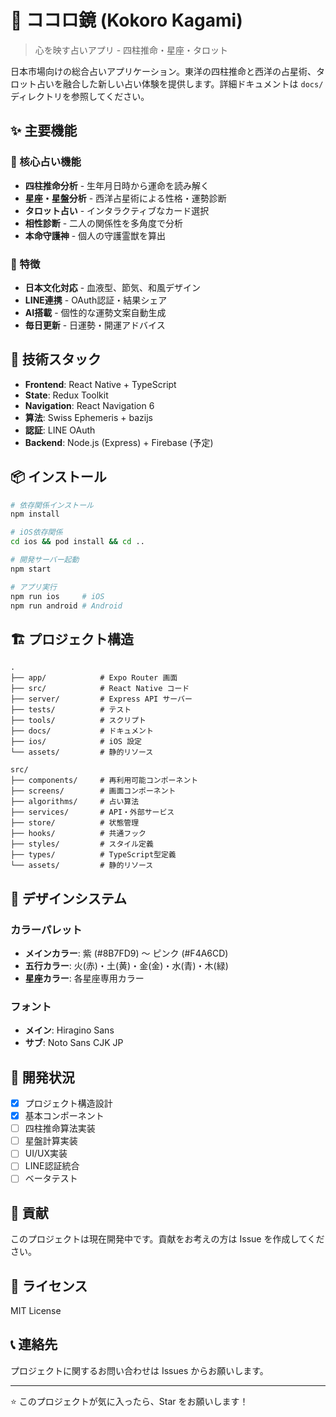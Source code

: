 # 🌸 ココロ鏡 (Kokoro Kagami)

> 心を映す占いアプリ - 四柱推命・星座・タロット

日本市場向けの総合占いアプリケーション。東洋の四柱推命と西洋の占星術、タロット占いを融合した新しい占い体験を提供します。詳細ドキュメントは `docs/` ディレクトリを参照してください。

## ✨ 主要機能

### 🔮 核心占い機能
- **四柱推命分析** - 生年月日時から運命を読み解く
- **星座・星盤分析** - 西洋占星術による性格・運勢診断  
- **タロット占い** - インタラクティブなカード選択
- **相性診断** - 二人の関係性を多角度で分析
- **本命守護神** - 個人の守護霊獣を算出

### 🎯 特徴
- **日本文化対応** - 血液型、節気、和風デザイン
- **LINE連携** - OAuth認証・結果シェア
- **AI搭載** - 個性的な運勢文案自動生成
- **毎日更新** - 日運勢・開運アドバイス

## 🚀 技術スタック

- **Frontend**: React Native + TypeScript
- **State**: Redux Toolkit
- **Navigation**: React Navigation 6
- **算法**: Swiss Ephemeris + bazijs
- **認証**: LINE OAuth
- **Backend**: Node.js (Express) + Firebase (予定)

## 📦 インストール

```bash
# 依存関係インストール
npm install

# iOS依存関係
cd ios && pod install && cd ..

# 開発サーバー起動
npm start

# アプリ実行
npm run ios     # iOS
npm run android # Android
```

## 🏗️ プロジェクト構造

```
.
├── app/            # Expo Router 画面
├── src/            # React Native コード
├── server/         # Express API サーバー
├── tests/          # テスト
├── tools/          # スクリプト
├── docs/           # ドキュメント
├── ios/            # iOS 設定
└── assets/         # 静的リソース

src/
├── components/     # 再利用可能コンポーネント
├── screens/        # 画面コンポーネント
├── algorithms/     # 占い算法
├── services/       # API・外部サービス
├── store/          # 状態管理
├── hooks/          # 共通フック
├── styles/         # スタイル定義
├── types/          # TypeScript型定義
└── assets/         # 静的リソース
```

## 🎨 デザインシステム

### カラーパレット
- **メインカラー**: 紫 (#8B7FD9) ～ ピンク (#F4A6CD)
- **五行カラー**: 火(赤)・土(黄)・金(金)・水(青)・木(緑)
- **星座カラー**: 各星座専用カラー

### フォント
- **メイン**: Hiragino Sans
- **サブ**: Noto Sans CJK JP

## 📱 開発状況

- [x] プロジェクト構造設計
- [x] 基本コンポーネント
- [ ] 四柱推命算法実装
- [ ] 星盤計算実装
- [ ] UI/UX実装
- [ ] LINE認証統合
- [ ] ベータテスト

## 🤝 貢献

このプロジェクトは現在開発中です。貢献をお考えの方は Issue を作成してください。

## 📄 ライセンス

MIT License

## 📞 連絡先

プロジェクトに関するお問い合わせは Issues からお願いします。

---

⭐ このプロジェクトが気に入ったら、Star をお願いします！
